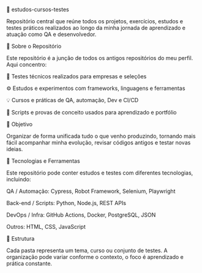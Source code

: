 🧠 estudos-cursos-testes

Repositório central que reúne todos os projetos, exercícios, estudos e testes práticos realizados ao longo da minha jornada de aprendizado e atuação como QA e desenvolvedor.

📂 Sobre o Repositório

Este repositório é a junção de todos os antigos repositórios do meu perfil.
Aqui concentro:

🧩 Testes técnicos realizados para empresas e seleções

⚙️ Estudos e experimentos com frameworks, linguagens e ferramentas

💡 Cursos e práticas de QA, automação, Dev e CI/CD

🧾 Scripts e provas de conceito usados para aprendizado e portfólio

🎯 Objetivo

Organizar de forma unificada tudo o que venho produzindo, tornando mais fácil acompanhar minha evolução, revisar códigos antigos e testar novas ideias.

🧰 Tecnologias e Ferramentas

Este repositório pode conter estudos e testes com diferentes tecnologias, incluindo:

QA / Automação: Cypress, Robot Framework, Selenium, Playwright

Back-end / Scripts: Python, Node.js, REST APIs

DevOps / Infra: GitHub Actions, Docker, PostgreSQL, JSON

Outros: HTML, CSS, JavaScript

🧩 Estrutura

Cada pasta representa um tema, curso ou conjunto de testes.
A organização pode variar conforme o contexto, o foco é aprendizado e prática constante.
